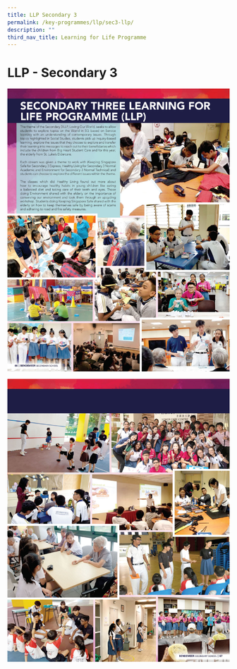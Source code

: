 ```yaml
---
title: LLP Secondary 3
permalink: /key-programmes/llp/sec3-llp/
description: ""
third_nav_title: Learning for Life Programme
---
```




# LLP - Secondary 3

![Secondary Three Learning for Life Programme](/images/Secondary%20Three%20Learning%20for%20Life%20Programme.jpg)

![Secondary Three Learning for Life Programme](/images/Secondary%20Three%20Learning%20for%20Life%20Programme%202.jpg)